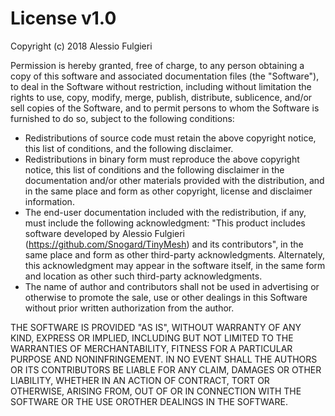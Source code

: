# License v1.0

Copyright (c) 2018 Alessio Fulgieri

Permission is hereby granted, free of charge, to any person obtaining a copy of this software and associated documentation files (the "Software"), to deal in the Software without restriction, including without limitation the rights to use, copy, modify, merge, publish, distribute, sublicence, and/or sell copies of the Software, and to permit persons to whom the Software is furnished to do so, subject to the following conditions:

- Redistributions of source code must retain the above copyright notice, this list of conditions, and the following disclaimer.
- Redistributions in binary form must reproduce the above copyright notice, this list of conditions and the following disclaimer in the documentation and/or other materials provided with the distribution, and in the same place and form as other copyright, license and disclaimer information.
- The end-user documentation included with the redistribution, if any, must include the following acknowledgment: "This product includes software developed by Alessio Fulgieri (https://github.com/Snogard/TinyMesh) and its contributors", in the same place and form as other third-party acknowledgments. Alternately, this acknowledgment may appear in the software itself, in the same form and location as other such third-party acknowledgments.
- The name of author and contributors shall not be used in advertising or otherwise to promote the sale, use or other dealings in this Software without prior written authorization from the author.

THE SOFTWARE IS PROVIDED "AS IS", WITHOUT WARRANTY OF ANY KIND, EXPRESS OR IMPLIED, INCLUDING BUT NOT LIMITED TO THE WARRANTIES OF MERCHANTABILITY, FITNESS FOR A PARTICULAR PURPOSE AND NONINFRINGEMENT. IN NO EVENT SHALL THE AUTHORS OR ITS CONTRIBUTORS BE LIABLE FOR ANY CLAIM, DAMAGES OR OTHER LIABILITY, WHETHER IN AN ACTION OF CONTRACT, TORT OR OTHERWISE, ARISING FROM, OUT OF OR IN CONNECTION WITH THE SOFTWARE OR THE USE OROTHER DEALINGS IN THE SOFTWARE.
